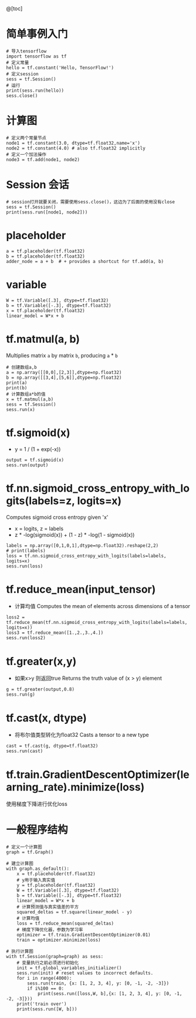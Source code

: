 ﻿@[toc]
# 简单事例入门
```
# 导入tensorflow
import tensorflow as tf
# 定义常量
hello = tf.constant('Hello, TensorFlow!')
# 定义session
sess = tf.Session()
# 运行
print(sess.run(hello))
sess.close()
```
# 计算图

```
# 定义两个常量节点
node1 = tf.constant(3.0, dtype=tf.float32,name='x')
node2 = tf.constant(4.0) # also tf.float32 implicitly
# 定义一个加法操作
node3 = tf.add(node1, node2)
```
# Session 会话

```
# session打开就要关闭，需要使用sess.close()，这边为了后面的使用没有close
sess = tf.Session()
print(sess.run([node1, node2]))
```
# placeholder

```
a = tf.placeholder(tf.float32)
b = tf.placeholder(tf.float32)
adder_node = a + b  # + provides a shortcut for tf.add(a, b)
```
# variable

```
W = tf.Variable([.3], dtype=tf.float32)
b = tf.Variable([-.3], dtype=tf.float32)
x = tf.placeholder(tf.float32)
linear_model = W*x + b
```
# tf.matmul(a, b)
Multiplies matrix `a` by matrix `b`, producing `a` * `b`

```
# 创建数组a,b
a = np.array([[0,0],[2,3]],dtype=np.float32)
b = np.array([[3,4],[5,6]],dtype=np.float32)
print(a)
print(b)
# 计算数组a*b的值
x = tf.matmul(a,b)
sess = tf.Session()
sess.run(x)
```
# tf.sigmoid(x)
* y = 1 / (1 + exp(-x))

```
output = tf.sigmoid(x)
sess.run(output)
```
# tf.nn.sigmoid_cross_entropy_with_logits(labels=z, logits=x)
Computes sigmoid cross entropy given 'x'
* x = logits, z = labels
* z * -log(sigmoid(x)) + (1 - z) * -log(1 - sigmoid(x))

```
labels = np.array([0,1,0,1],dtype=np.float32).reshape(2,2)
# print(labels)
loss = tf.nn.sigmoid_cross_entropy_with_logits(labels=labels, logits=x)
sess.run(loss)
```
# tf.reduce_mean(input_tensor)
* 计算均值
Computes the mean of elements across dimensions of a tensor

```
loss2 = tf.reduce_mean(tf.nn.sigmoid_cross_entropy_with_logits(labels=labels, logits=x))
loss3 = tf.reduce_mean([1.,2.,3.,4.])
sess.run(loss2)
```
# tf.greater(x,y)
* 如果x>y 则返回true
Returns the truth value of (x > y) element

```
g = tf.greater(output,0.8)
sess.run(g)
```
# tf.cast(x, dtype)
* 将布尔值类型转化为float32
Casts a tensor to a new type

```
cast = tf.cast(g, dtype=tf.float32)
sess.run(cast)
```
# tf.train.GradientDescentOptimizer(learning_rate).minimize(loss)
使用梯度下降进行优化loss
# 一般程序结构

```
# 定义一个计算图
graph = tf.Graph()

# 建立计算图
with graph.as_default():
    x = tf.placeholder(tf.float32)
    # y用于输入真实值
    y = tf.placeholder(tf.float32)
    W = tf.Variable([.3], dtype=tf.float32)
    b = tf.Variable([-.3], dtype=tf.float32)
    linear_model = W*x + b
    # 计算预测值与真实值差的平方
    squared_deltas = tf.square(linear_model - y)
    # 计算均值
    loss = tf.reduce_mean(squared_deltas)
    # 梯度下降优化器，参数为学习率
    optimizer = tf.train.GradientDescentOptimizer(0.01)
    train = optimizer.minimize(loss)
    
# 执行计算图
with tf.Session(graph=graph) as sess:
    # 变量执行之前必须进行初始化
    init = tf.global_variables_initializer()
    sess.run(init) # reset values to incorrect defaults.
    for i in range(4000):
        sess.run(train, {x: [1, 2, 3, 4], y: [0, -1, -2, -3]})
        if i%100 == 0:
            print(sess.run([loss,W, b],{x: [1, 2, 3, 4], y: [0, -1, -2, -3]}))
    print('train over')
    print(sess.run([W, b]))
```


